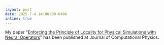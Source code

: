 ```yaml
---
layout: post
date: 2025-7-4 14:00:00-0400
inline: true
---
```

My paper "[Enforcing the Principle of Locality for Physical Simulations with Neural Operators](https://doi.org/10.1016/j.jcp.2025.114131)" has been published at Journal of Computational Physics.
